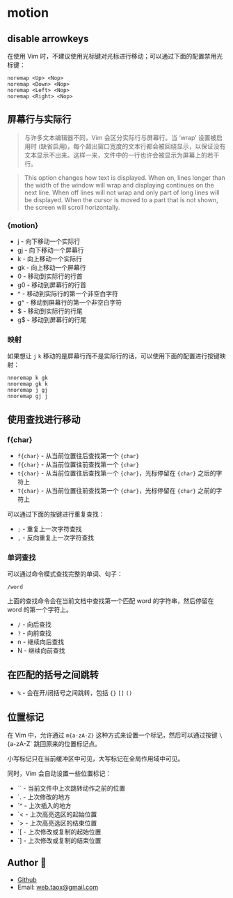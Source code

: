 # motion

## disable arrowkeys

在使用 Vim 时，不建议使用光标键对光标进行移动；可以通过下面的配置禁用光标键：

```viml
noremap <Up> <Nop>
noremap <Down> <Nop>
noremap <Left> <Nop>
noremap <Right> <Nop>
```

## 屏幕行与实际行

> 与许多文本编辑器不同，Vim 会区分实际行与屏幕行。当 ‘wrap’ 设置被启用时 (缺省启用)，每个超出窗口宽度的文本行都会被回绕显示，以保证没有文本显示不出来。这样一来，文件中的一行也许会被显示为屏幕上的若干行。

> This option changes how text is displayed. When on, lines longer than the width of the window will wrap and displaying continues on the next line. When off lines will not wrap and only part of long lines will be displayed. When the cursor is moved to a part that is not shown, the screen will scroll horizontally.

### \{motion\}
* j - 向下移动一个实际行
* gj - 向下移动一个屏幕行
* k - 向上移动一个实际行
* gk - 向上移动一个屏幕行
* 0 - 移动到实际行的行首
* g0 - 移动到屏幕行的行首
* ^ - 移动到实际行的第一个非空白字符
* g^ - 移动到屏幕行的第一个非空白字符
* $ - 移动到实际行的行尾
* g$ - 移动到屏幕行的行尾

### 映射

如果想让 `j` `k` 移动的是屏幕行而不是实际行的话，可以使用下面的配置进行按键映射：

```vim
nnoremap k gk
nnoremap gk k
nnoremap j gj
nnoremap gj j
```

## 使用查找进行移动

### f\{char\}

* `f{char}` - 从当前位置往后查找第一个 `{char}`
* `f{char}` - 从当前位置往前查找第一个 `{char}`
* `t{char}` - 从当前位置往后查找第一个 `{char}`，光标停留在 `{char}` 之后的字符上
* `T{char}` - 从当前位置往前查找第一个 `{char}`，光标停留在 `{char}` 之前的字符上

可以通过下面的按键进行重复查找：

* `;` - 重复上一次字符查找
* `,` - 反向重复上一次字符查找

### 单词查找

可以通过命令模式查找完整的单词、句子：

```viml
/word
```

上面的查找命令会在当前文档中查找第一个匹配 word 的字符串，然后停留在 word 的第一个字符上。

* `/` - 向后查找
* `?` - 向前查找
* n - 继续向后查找
* N - 继续向前查找

## 在匹配的括号之间跳转

* `%` - 会在开/闭括号之间跳转，包括 `{}` `[]` `()`

## 位置标记

在 Vim 中，允许通过 `m{a-zA-Z}` 这种方式来设置一个标记，然后可以通过按键 `\`{a-zA-Z` 跳回原来的位置标记点。

小写标记只在当前缓冲区中可见，大写标记在全局作用域中可见。

同时，Vim 会自动设置一些位置标记：

* \`` - 当前文件中上次跳转动作之前的位置
* \`. - 上次修改的地方
* \`^ - 上次插入的地方
* \`< - 上次高亮选区的起始位置
* \`> - 上次高亮选区的结束位置
* \`[ - 上次修改或复制的起始位置
* \`] - 上次修改或复制的结束位置

## Author 🦍

* [Github](https://github.com/Tao-Quixote)
* Email: <web.taox@gmail.com>
